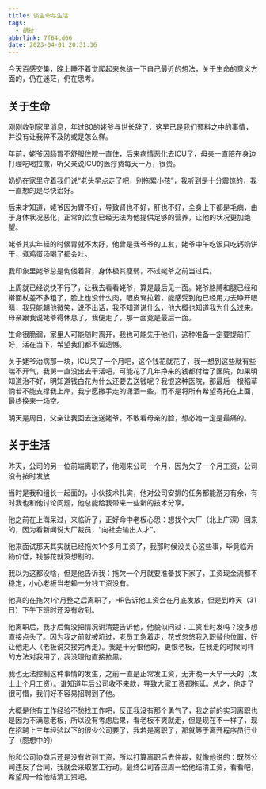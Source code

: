 ```yaml
---
title: 谈生命与生活
tags:
  - 胡扯
abbrlink: 7f64cd66
date: 2023-04-01 20:31:36
---
```


今天百感交集，晚上睡不着觉爬起来总结一下自己最近的想法，关于生命的意义方面的，仍在迷茫，仍在思考。



## 关于生命

刚刚收到家里消息，年过80的姥爷与世长辞了，这早已是我们预料之中的事情，并没有让我猝不及防或是怎么样。

年前，姥爷因肠胃不舒服住院一直住，后来病情恶化去ICU了，母亲一直陪在身边打理吃喝拉撒，听父亲说ICU的医疗费每天一万，很贵。

奶奶在家里守着我们说“老头早点走了吧，别拖累小孩”，我听到是十分震惊的，我一直想的是尽快治好。

后来才知道，姥爷因为胃不好，导致肾也不好，肝也不好，全身上下都是毛病，由于身体状况恶化，正常的饮食已经无法为他提供足够的营养，让他的状况更加绝望。

姥爷其实年轻的时候胃就不太好，他曾是我爷爷的工友，姥爷中午吃饭只吃钙奶饼干，煮鸡蛋汤喝了都会吐。

我印象里姥爷总是佝偻着背，身体极其瘦弱，不过姥爷之前当过兵。

上周就已经说快不行了，让我去看看姥爷，算是最后见一面。姥爷胳膊和腿已经和擀面杖差不多粗了，脸上也没什么肉，眼皮耷拉着，能感受到他已经用力去睁开眼睛，我只能朝他微笑，说不出话，我不知道说什么，他大概也知道我为什么过来。母亲跟我说姥爷得休息了，我便走了，那一面竟是最后一面。



生命很脆弱，家里人可能随时离开，我也可能先于他们，这种准备一定要提前打好，活在当下，希望我们都不留遗憾。

关于姥爷治病那一块，ICU呆了一个月吧，这个钱花就花了，我一想到这些就有些喘不开气，我舅一直没出去干活吧，可能花了几年挣来的钱都付给了医院，如果明知道治不好，明知道钱白花为什么还要去送钱呢？我恨这种医院，那最后一根稻草倘若不能支撑我上岸，我宁愿撒手走的潇洒一些，而不是将所有希望寄托在上面，最终换来一场空。

明天是周日，父亲让我回去送送姥爷，不敢看母亲的脸，想必她一定是最痛的。



## 关于生活

昨天，公司的另一位前端离职了，他刚来公司一个月，因为欠了一个月工资，公司没有按时发放

当时是我和组长一起面的，小伙技术扎实，他对公司安排的任务都能游刃有余，有时我也和他讨论问题，他总能给我带来一些新的技术分享。

他之前在上海呆过，来临沂了，正好命中老板心思：想找个大厂（北上广深）回来的，因为看新闻说大厂裁员，“向社会输出人才”。



他来面试那天其实就已经拖欠1个多月工资了，我那时候没关心这些事，毕竟临沂物价低，钱够花就没想别的。

我以为这都没啥，但是他告诉我：拖欠一个月就要准备找下家了，工资现金流都不稳定，小心老板当老赖一分钱工资没有。

他真的在拖欠1个月整之后离职了，HR告诉他工资会在月底发放，但是到昨天（31日）下午下班时还没有收到。

他离职后，我才后悔没把情况讲清楚告诉他，他貌似问过：工资准时发吗？没多想直接点头了。因为我之前就被坑过，老员工急着走，花式忽悠我入职替他位置，好让他走人（老板说交接完再走）。我是十分恨他的，更恨老板，在我走的时候同样的方法对我用了，我没理他直接拉黑。

我也无法控制这种事情的发生，之前一直是正常发工资，无非晚一天早一天的（发上上个月工资）。谁知道年后公司收不来款，导致大家工资都拖延。总之，他走了很可惜，我们好不容易招聘到了他。



大概是他有工作经验不愁找工作吧，反正我没有那个勇气了，我之前的实习离职也是因为不满意老板，所以没有考虑后果，看老板不爽就走，但是现在不一样了，现在招聘上三年经验以下的很少公司要了，我若是离职了，那就等于离开程序员行业了（臆想中的）

他和公司协商后还是没有收到工资，所以打算离职后去仲裁，就像他说的：既然公司违反了合同，我就会采取罢工行动。最终公司答应周一给他结清工资，看看吧，希望周一给他结清工资吧。






